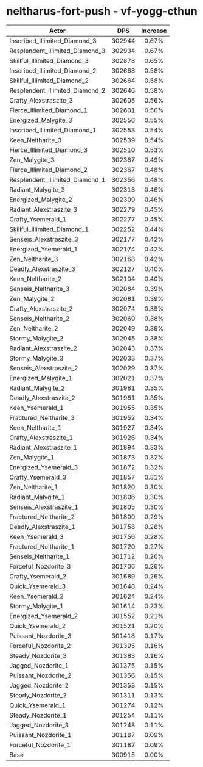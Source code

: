# neltharus-fort-push - vf-yogg-cthun
| Actor | DPS | Increase |
|---|:---:|:---:|
|Inscribed_Illimited_Diamond_3|302944|0.67%|
|Resplendent_Illimited_Diamond_3|302934|0.67%|
|Skillful_Illimited_Diamond_3|302878|0.65%|
|Inscribed_Illimited_Diamond_2|302668|0.58%|
|Skillful_Illimited_Diamond_2|302664|0.58%|
|Resplendent_Illimited_Diamond_2|302646|0.58%|
|Crafty_Alexstraszite_3|302605|0.56%|
|Fierce_Illimited_Diamond_1|302601|0.56%|
|Energized_Malygite_3|302556|0.55%|
|Inscribed_Illimited_Diamond_1|302553|0.54%|
|Keen_Neltharite_3|302539|0.54%|
|Fierce_Illimited_Diamond_3|302510|0.53%|
|Zen_Malygite_3|302387|0.49%|
|Fierce_Illimited_Diamond_2|302367|0.48%|
|Resplendent_Illimited_Diamond_1|302356|0.48%|
|Radiant_Malygite_3|302313|0.46%|
|Energized_Malygite_2|302309|0.46%|
|Radiant_Alexstraszite_3|302279|0.45%|
|Crafty_Ysemerald_1|302277|0.45%|
|Skillful_Illimited_Diamond_1|302252|0.44%|
|Senseis_Alexstraszite_3|302177|0.42%|
|Energized_Ysemerald_1|302174|0.42%|
|Zen_Neltharite_3|302168|0.42%|
|Deadly_Alexstraszite_3|302127|0.40%|
|Keen_Neltharite_2|302104|0.40%|
|Senseis_Neltharite_3|302084|0.39%|
|Zen_Malygite_2|302081|0.39%|
|Crafty_Alexstraszite_2|302074|0.39%|
|Senseis_Neltharite_2|302069|0.38%|
|Zen_Neltharite_2|302049|0.38%|
|Stormy_Malygite_2|302045|0.38%|
|Radiant_Alexstraszite_2|302043|0.37%|
|Stormy_Malygite_3|302033|0.37%|
|Senseis_Alexstraszite_2|302029|0.37%|
|Energized_Malygite_1|302021|0.37%|
|Radiant_Malygite_2|301981|0.35%|
|Deadly_Alexstraszite_2|301961|0.35%|
|Keen_Ysemerald_1|301955|0.35%|
|Fractured_Neltharite_3|301952|0.34%|
|Keen_Neltharite_1|301927|0.34%|
|Crafty_Alexstraszite_1|301926|0.34%|
|Radiant_Alexstraszite_1|301894|0.33%|
|Zen_Malygite_1|301873|0.32%|
|Energized_Ysemerald_3|301872|0.32%|
|Crafty_Ysemerald_3|301857|0.31%|
|Zen_Neltharite_1|301820|0.30%|
|Radiant_Malygite_1|301806|0.30%|
|Senseis_Alexstraszite_1|301805|0.30%|
|Fractured_Neltharite_2|301800|0.29%|
|Deadly_Alexstraszite_1|301758|0.28%|
|Keen_Ysemerald_3|301756|0.28%|
|Fractured_Neltharite_1|301720|0.27%|
|Senseis_Neltharite_1|301712|0.26%|
|Forceful_Nozdorite_3|301706|0.26%|
|Crafty_Ysemerald_2|301689|0.26%|
|Quick_Ysemerald_3|301648|0.24%|
|Keen_Ysemerald_2|301624|0.24%|
|Stormy_Malygite_1|301614|0.23%|
|Energized_Ysemerald_2|301552|0.21%|
|Quick_Ysemerald_2|301521|0.20%|
|Puissant_Nozdorite_3|301418|0.17%|
|Forceful_Nozdorite_2|301395|0.16%|
|Steady_Nozdorite_3|301383|0.16%|
|Jagged_Nozdorite_1|301375|0.15%|
|Puissant_Nozdorite_2|301356|0.15%|
|Jagged_Nozdorite_2|301353|0.15%|
|Steady_Nozdorite_2|301311|0.13%|
|Quick_Ysemerald_1|301274|0.12%|
|Steady_Nozdorite_1|301254|0.11%|
|Jagged_Nozdorite_3|301248|0.11%|
|Puissant_Nozdorite_1|301187|0.09%|
|Forceful_Nozdorite_1|301182|0.09%|
|Base|300915|0.00%|
